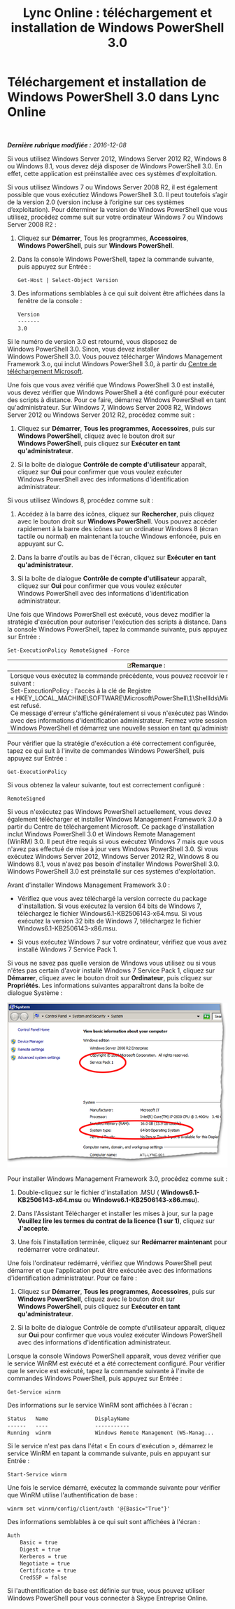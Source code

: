 ﻿---
title: 'Lync Online : téléchargement et installation de Windows PowerShell 3.0'
TOCTitle: Téléchargement et installation de Windows PowerShell 3.0
ms:assetid: 39ae065d-02d7-4ce3-9e6f-6ad550a1777e
ms:mtpsurl: https://technet.microsoft.com/fr-fr/library/Dn362783(v=OCS.15)
ms:contentKeyID: 56269575
ms.date: 06/01/2017
mtps_version: v=OCS.15
ms.translationtype: HT
---

# Téléchargement et installation de Windows PowerShell 3.0 dans Lync Online

 

_**Dernière rubrique modifiée :** 2016-12-08_

Si vous utilisez Windows Server 2012, Windows Server 2012 R2, Windows 8 ou Windows 8.1, vous devez déjà disposer de Windows PowerShell 3.0. En effet, cette application est préinstallée avec ces systèmes d'exploitation.

Si vous utilisez Windows 7 ou Windows Server 2008 R2, il est également possible que vous exécutiez Windows PowerShell 3.0. Il peut toutefois s’agir de la version 2.0 (version incluse à l’origine sur ces systèmes d’exploitation). Pour déterminer la version de Windows PowerShell que vous utilisez, procédez comme suit sur votre ordinateur Windows 7 ou Windows Server 2008 R2 :

1.  Cliquez sur **Démarrer**, Tous les programmes, **Accessoires**, **Windows PowerShell**, puis sur **Windows PowerShell**.

2.  Dans la console Windows PowerShell, tapez la commande suivante, puis appuyez sur Entrée :
    
        Get-Host | Select-Object Version

3.  Des informations semblables à ce qui suit doivent être affichées dans la fenêtre de la console :
    
        Version
        -------
        3.0

Si le numéro de version 3.0 est retourné, vous disposez de Windows PowerShell 3.0. Sinon, vous devez installer Windows PowerShell 3.0. Vous pouvez télécharger Windows Management Framework 3.o, qui inclut Windows PowerShell 3.0, à partir du [Centre de téléchargement Microsoft](http://www.microsoft.com/en-us/download/details.aspx?id=34595).

Une fois que vous avez vérifié que Windows PowerShell 3.0 est installé, vous devez vérifier que Windows PowerShell a été configuré pour exécuter des scripts à distance. Pour ce faire, démarrez Windows PowerShell en tant qu'administrateur. Sur Windows 7, Windows Server 2008 R2, Windows Server 2012 ou Windows Server 2012 R2, procédez comme suit :

1.  Cliquez sur **Démarrer**, **Tous les programmes**, **Accessoires**, puis sur **Windows PowerShell**, cliquez avec le bouton droit sur **Windows PowerShell**, puis cliquez sur **Exécuter en tant qu'administrateur**.

2.  Si la boîte de dialogue **Contrôle de compte d'utilisateur** apparaît, cliquez sur **Oui** pour confirmer que vous voulez exécuter Windows PowerShell avec des informations d'identification administrateur.

Si vous utilisez Windows 8, procédez comme suit :

1.  Accédez à la barre des icônes, cliquez sur **Rechercher**, puis cliquez avec le bouton droit sur **Windows PowerShell**. Vous pouvez accéder rapidement à la barre des icônes sur un ordinateur Windows 8 (écran tactile ou normal) en maintenant la touche Windows enfoncée, puis en appuyant sur C.

2.  Dans la barre d'outils au bas de l'écran, cliquez sur **Exécuter en tant qu'administrateur**.

3.  Si la boîte de dialogue **Contrôle de compte d'utilisateur** apparaît, cliquez sur **Oui** pour confirmer que vous voulez exécuter Windows PowerShell avec des informations d'identification administrateur.

Une fois que Windows PowerShell est exécuté, vous devez modifier la stratégie d'exécution pour autoriser l'exécution des scripts à distance. Dans la console Windows PowerShell, tapez la commande suivante, puis appuyez sur Entrée :

    Set-ExecutionPolicy RemoteSigned -Force

<table>
<thead>
<tr class="header">
<th><img src="images/Gg398920.note(OCS.15).gif" title="note" alt="note" />Remarque :</th>
</tr>
</thead>
<tbody>
<tr class="odd">
<td>Lorsque vous exécutez la commande précédente, vous pouvez recevoir le message d'erreur suivant :<br />
Set-ExecutionPolicy : l'accès à la clé de Registre « HKEY_LOCAL_MACHINE\SOFTWARE\Microsoft\PowerShell\1\ShellIds\Micrsoft.PowerShell » est refusé.<br />
Ce message d'erreur s'affiche généralement si vous n'exécutez pas Windows PowerShell avec des informations d'identification administrateur. Fermez votre session Windows PowerShell et démarrez une nouvelle session en tant qu'administrateur.</td>
</tr>
</tbody>
</table>


Pour vérifier que la stratégie d'exécution a été correctement configurée, tapez ce qui suit à l'invite de commandes Windows PowerShell, puis appuyez sur Entrée :

    Get-ExecutionPolicy

Si vous obtenez la valeur suivante, tout est correctement configuré :

    RemoteSigned

Si vous n'exécutez pas Windows PowerShell actuellement, vous devez également télécharger et installer Windows Management Framework 3.0 à partir du Centre de téléchargement Microsoft. Ce package d'installation inclut Windows PowerShell 3.0 et Windows Remote Management (WinRM) 3.0. Il peut être requis si vous exécutez Windows 7 mais que vous n'avez pas effectué de mise à jour vers Windows PowerShell 3.0. Si vous exécutez Windows Server 2012, Windows Server 2012 R2, Windows 8 ou Windows 8.1, vous n'avez pas besoin d'installer Windows PowerShell 3.0. Windows PowerShell 3.0 est préinstallé sur ces systèmes d'exploitation.

Avant d'installer Windows Management Framework 3.0 :

  - Vérifiez que vous avez téléchargé la version correcte du package d'installation. Si vous exécutez la version 64 bits de Windows 7, téléchargez le fichier Windows6.1-KB2506143-x64.msu. Si vous exécutez la version 32 bits de Windows 7, téléchargez le fichier Windows6.1-KB2506143-x86.msu.

  - Si vous exécutez Windows 7 sur votre ordinateur, vérifiez que vous avez installé Windows 7 Service Pack 1.

Si vous ne savez pas quelle version de Windows vous utilisez ou si vous n'êtes pas certain d'avoir installé Windows 7 Service Pack 1, cliquez sur **Démarrer**, cliquez avec le bouton droit sur **Ordinateur**, puis cliquez sur **Propriétés**. Les informations suivantes apparaîtront dans la boîte de dialogue Système :

![Boîte de dialogue système montrant les paramètres](images/Dn362783.30bff2e8-2862-4dd7-828f-43732f4b9314(OCS.15).png "Boîte de dialogue système montrant les paramètres")

Pour installer Windows Management Framework 3.0, procédez comme suit :

1.  Double-cliquez sur le fichier d'installation .MSU ( **Windows6.1-KB2506143-x64.msu** ou **Windows6.1-KB2506143-x86.msu**).

2.  Dans l'Assistant Télécharger et installer les mises à jour, sur la page **Veuillez lire les termes du contrat de la licence (1 sur 1)**, cliquez sur **J'accepte**.

3.  Une fois l'installation terminée, cliquez sur **Redémarrer maintenant** pour redémarrer votre ordinateur.

Une fois l'ordinateur redémarré, vérifiez que Windows PowerShell peut démarrer et que l'application peut être exécutée avec des informations d'identification administrateur. Pour ce faire :

1.  Cliquez sur **Démarrer**, **Tous les programmes**, **Accessoires**, puis sur **Windows PowerShell**, cliquez avec le bouton droit sur **Windows PowerShell**, puis cliquez sur **Exécuter en tant qu'administrateur**.

2.  Si la boîte de dialogue Contrôle de compte d'utilisateur apparaît, cliquez sur **Oui** pour confirmer que vous voulez exécuter Windows PowerShell avec des informations d'identification administrateur.

Lorsque la console Windows PowerShell apparaît, vous devez vérifier que le service WinRM est exécuté et a été correctement configuré. Pour vérifier que le service est exécuté, tapez la commande suivante à l'invite de commandes Windows PowerShell, puis appuyez sur Entrée :

    Get-Service winrm

Des informations sur le service WinRM sont affichées à l'écran :

    Status   Name               DisplayName
    ------   ----               -----------
    Running  winrm              Windows Remote Management (WS-Manag...

Si le service n'est pas dans l'état « En cours d'exécution », démarrez le service WinRM en tapant la commande suivante, puis en appuyant sur Entrée :

    Start-Service winrm

Une fois le service démarré, exécutez la commande suivante pour vérifier que WinRM utilise l'authentification de base :

    winrm set winrm/config/client/auth '@{Basic="True"}'

Des informations semblables à ce qui suit sont affichées à l'écran :

    Auth
        Basic = true
        Digest = true
        Kerberos = true
        Negotiate = true
        Certificate = true
        CredSSP = false

Si l'authentification de base est définie sur true, vous pouvez utiliser Windows PowerShell pour vous connecter à Skype Entreprise Online.

